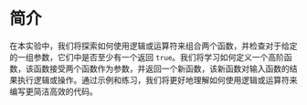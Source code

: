 # 简介

在本实验中，我们将探索如何使用逻辑或运算符来组合两个函数，并检查对于给定的一组参数，它们中是否至少有一个返回 `true`。我们将学习如何定义一个高阶函数，该函数接受两个函数作为参数，并返回一个新函数，该新函数对输入函数的结果执行逻辑或操作。通过示例和练习，我们将更好地理解如何使用逻辑或运算符来编写更简洁高效的代码。
